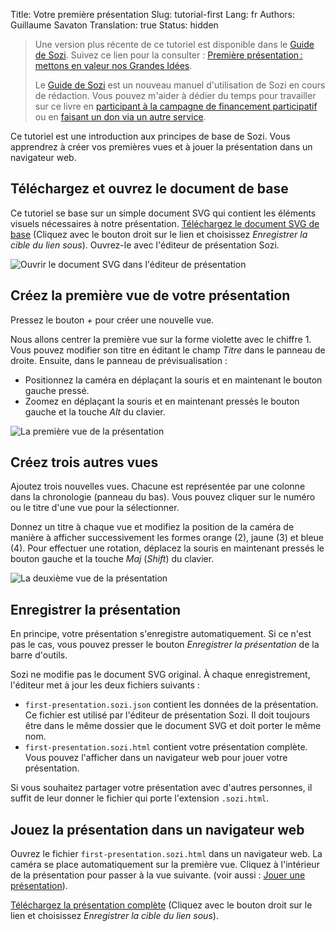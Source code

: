 Title: Votre première présentation
Slug: tutorial-first
Lang: fr
Authors: Guillaume Savaton
Translation: true
Status: hidden

> Une version plus récente de ce tutoriel est disponible dans le [Guide de Sozi](http://sozi.guide).
> Suivez ce lien pour la consulter : [Première présentation : mettons en valeur nos Grandes Idées](http://sozi.guide/fr/premiere-presentation.html).
>
> Le [Guide de Sozi](http://sozi.guide) est un nouveau manuel d'utilisation de Sozi en cours de rédaction.
> Vous pouvez m'aider à dédier du temps pour travailler sur ce livre
> en [participant à la campagne de financement participatif](https://gofund.me/2f2b11db)
> ou en [faisant un don via un autre service](|filename|donate.md).


Ce tutoriel est une introduction aux principes de base de Sozi.
Vous apprendrez à créer vos premières vues et à jouer la présentation dans un navigateur web.


Téléchargez et ouvrez le document de base
-----------------------------------------

Ce tutoriel se base sur un simple document SVG qui contient les éléments visuels nécessaires à notre présentation.
[Téléchargez le document SVG de base]({static}/presentations/tutorial-first/first-presentation.svg)
(Cliquez avec le bouton droit sur le lien et choisissez *Enregistrer la cible du lien sous*).
Ouvrez-le avec l'éditeur de présentation Sozi.

![Ouvrir le document SVG dans l'éditeur de présentation]({static}/images/tutorial-first/first-presentation-screenshot-01.fr.png)


Créez la première vue de votre présentation
-------------------------------------------

Pressez le bouton *+* pour créer une nouvelle vue.

Nous allons centrer la première vue sur la forme violette avec le chiffre 1.
Vous pouvez modifier son titre en éditant le champ *Titre* dans le panneau de droite.
Ensuite, dans le panneau de prévisualisation&nbsp;:

* Positionnez la caméra en déplaçant la souris et en maintenant le bouton gauche pressé.
* Zoomez en déplaçant la souris et en maintenant pressés le bouton gauche et la touche *Alt* du clavier.

![La première vue de la présentation]({static}/images/tutorial-first/first-presentation-screenshot-02.fr.png)


Créez trois autres vues
-----------------------

Ajoutez trois nouvelles vues.
Chacune est représentée par une colonne dans la chronologie (panneau du bas).
Vous pouvez cliquer sur le numéro ou le titre d'une vue pour la sélectionner.

Donnez un titre à chaque vue et modifiez la position de la caméra de manière à afficher
successivement les formes orange (2), jaune (3) et bleue (4).
Pour effectuer une rotation, déplacez la souris en maintenant pressés le bouton gauche et la touche *Maj* (*Shift*)
du clavier.

![La deuxième vue de la présentation]({static}/images/tutorial-first/first-presentation-screenshot-03.fr.png)


Enregistrer la présentation
---------------------------

En principe, votre présentation s'enregistre automatiquement.
Si ce n'est pas le cas, vous pouvez presser le bouton *Enregistrer la présentation* de la barre d'outils.

Sozi ne modifie pas le document SVG original.
À chaque enregistrement, l'éditeur met à jour les deux fichiers suivants&nbsp;:

* `first-presentation.sozi.json` contient les données de la présentation. Ce fichier est utilisé
  par l'éditeur de présentation Sozi. Il doit toujours être dans le même dossier que le document SVG
  et doit porter le même nom.
* `first-presentation.sozi.html` contient votre présentation complète. Vous pouvez l'afficher dans
  un navigateur web pour jouer votre présentation.

Si vous souhaitez partager votre présentation avec d'autres personnes,
il suffit de leur donner le fichier qui porte l'extension `.sozi.html`.


Jouez la présentation dans un navigateur web
--------------------------------------------

Ouvrez le fichier `first-presentation.sozi.html` dans un navigateur web.
La caméra se place automatiquement sur la première vue.
Cliquez à l'intérieur de la présentation pour passer à la vue suivante.
(voir aussi&nbsp;: [Jouer une présentation](|filename|play.md)).

[Téléchargez la présentation complète]({static}/presentations/tutorial-first/first-presentation.sozi.html)
(Cliquez avec le bouton droit sur le lien et choisissez *Enregistrer la cible du lien sous*).
